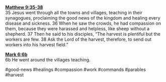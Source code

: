 **[Matthew 9:35-38](http://www.blueletterbible.org/search/preSearch.cfm?Criteria=Matthew+9.35-38&t=NIV)**  
35 Jesus went through all the towns and villages, teaching in their synagogues, proclaiming the good news of the kingdom and healing every disease and sickness. 36 When he saw the crowds, he had compassion on them, because they were harassed and helpless, like sheep without a shepherd. 37 Then he said to his disciples, “The harvest is plentiful but the workers are few. 38 Ask the Lord of the harvest, therefore, to send out workers into his harvest field.”

**[Mark 6:6b](http://www.blueletterbible.org/search/preSearch.cfm?Criteria=Mark+6.6b&t=NIV)**  
6b He went around the villages teaching.

#good-news #healings #compassion #work #commands #parables #harvest